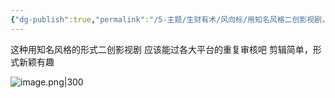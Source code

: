 ```yaml
---
{"dg-publish":true,"permalink":"/5-主题/生财有术/风向标/用知名风格二创影视剧，剪辑简单有趣/","tags":["生财有术","风向标"],"noteIcon":3,"created":"2023-12-21","updated":"2024-04-12"}
---
```


这种用知名风格的形式二创影视剧 应该能过各大平台的重复审核吧 剪辑简单，形式新颖有趣

![image.png|300](http://img.xlg.life/images/202404112328086.png)

